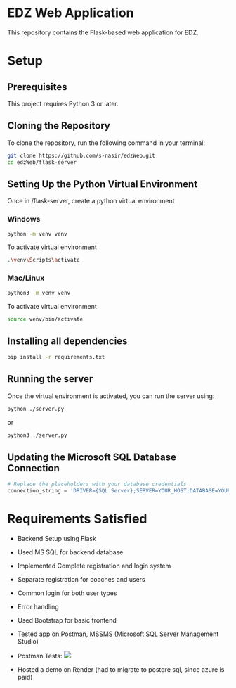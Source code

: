 # EDZ Web Application

This repository contains the Flask-based web application for EDZ.

# Setup

## Prerequisites

This project requires Python 3 or later.

## Cloning the Repository

To clone the repository, run the following command in your terminal:

```bash
git clone https://github.com/s-nasir/edzWeb.git
cd edzWeb/flask-server
```

## Setting Up the Python Virtual Environment

Once in /flask-server, create a python virtual environment

### Windows

```bash
python -m venv venv
```

To activate virtual environment

```bash
.\venv\Scripts\activate
```

### Mac/Linux

```bash
python3 -m venv venv
```

To activate virtual environment

```bash
source venv/bin/activate
```

## Installing all dependencies

```bash
pip install -r requirements.txt
```

## Running the server

Once the virtual environment is activated, you can run the server using:

```bash
python ./server.py
```

or

```bash
python3 ./server.py
```

## Updating the Microsoft SQL Database Connection

```python
# Replace the placeholders with your database credentials
connection_string = 'DRIVER={SQL Server};SERVER=YOUR_HOST;DATABASE=YOUR_DB;UID=YOUR_USER-ID;PWD=YOUR_PASSWORD'
```

# Requirements Satisfied

- Backend Setup using Flask
- Used MS SQL for backend database
- Implemented Complete registration and login system
- Separate registration for coaches and users
- Common login for both user types
- Error handling
- Used Bootstrap for basic frontend
- Tested app on Postman, MSSMS (Microsoft SQL Server Management Studio)
- Postman Tests:
![](postman-coach-register.jpg)

- Hosted a demo on Render (had to migrate to postgre sql, since azure is paid)
